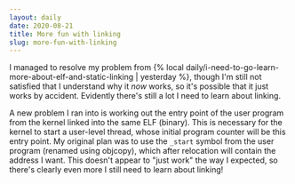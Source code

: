 ```yaml
---
layout: daily
date: 2020-08-21
title: More fun with linking
slug: more-fun-with-linking
---
```


I managed to resolve my problem from {% local daily/i-need-to-go-learn-more-about-elf-and-static-linking | yesterday %}, though I'm still not
satisfied that I understand why it _now_ works, so it's possible that it just works by accident.
Evidently there's still a lot I need to learn about linking.

A new problem I ran into is working out the entry point of the user program from the kernel linked
into the same ELF (binary).
This is necessary for the kernel to start a user-level thread, whose initial program counter will
be this entry point.
My original plan was to use the `_start` symbol from the user program
(renamed using objcopy), which after relocation will contain the address I want.
This doesn't appear to "just work" the way I expected, so there's clearly even more I still need
to learn about linking!
